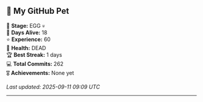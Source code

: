 ## 🐾 My GitHub Pet

🥚 **Stage:** EGG 💀  
📅 **Days Alive:** 18  
⭐ **Experience:** 60  
💓 **Health:** DEAD  
🏆 **Best Streak:** 1 days  
💻 **Total Commits:** 262  
🎖️ **Achievements:** None yet  

*Last updated: 2025-09-11 09:09 UTC*

---
